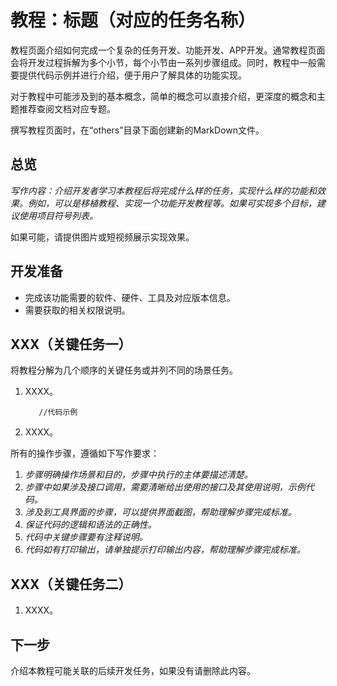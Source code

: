 # 教程：标题（对应的任务名称）<a name="ZH-CN_TOPIC_0000001050785644"></a>

教程页面介绍如何完成一个复杂的任务开发、功能开发、APP开发。通常教程页面会将开发过程拆解为多个小节，每个小节由一系列步骤组成。同时，教程中一般需要提供代码示例并进行介绍，便于用户了解具体的功能实现。

对于教程中可能涉及到的基本概念，简单的概念可以直接介绍，更深度的概念和主题推荐查阅文档对应专题。

撰写教程页面时，在“others”目录下面创建新的MarkDown文件。

## 总览<a name="section187784618017"></a>

_写作内容：介绍开发者学习本教程后将完成什么样的任务，实现什么样的功能和效果。例如，可以是移植教程、实现一个功能开发教程等。如果可实现多个目标，建议使用项目符号列表。_

如果可能，请提供图片或短视频展示实现效果。

## 开发准备<a name="section14914182112"></a>

- 完成该功能需要的软件、硬件、工具及对应版本信息。
- 需要获取的相关权限说明。

## XXX（关键任务一）<a name="section1439712384145"></a>

将教程分解为几个顺序的关键任务或并列不同的场景任务。

1.  XXXX。

    ```
       //代码示例
    ```

2.  XXXX。

所有的操作步骤，遵循如下写作要求：

1.  _步骤明确操作场景和目的，步骤中执行的主体要描述清楚。_
2.  _步骤中如果涉及接口调用，需要清晰给出使用的接口及其使用说明，示例代码。_
3.  _涉及到工具界面的步骤，可以提供界面截图，帮助理解步骤完成标准。_
4.  _保证代码的逻辑和语法的正确性。_
5.  _代码中关键步骤要有注释说明。_
6.  _代码如有打印输出，请单独提示打印输出内容，帮助理解步骤完成标准。_

## XXX（关键任务二）<a name="section1228811105115"></a>

1.  XXXX。

## 下一步<a name="section096591885116"></a>

介绍本教程可能关联的后续开发任务，如果没有请删除此内容。

